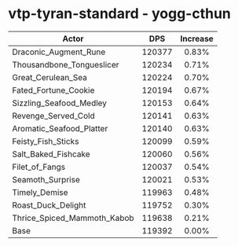 # vtp-tyran-standard - yogg-cthun
| Actor | DPS | Increase |
|---|:---:|:---:|
|Draconic_Augment_Rune|120377|0.83%|
|Thousandbone_Tongueslicer|120234|0.71%|
|Great_Cerulean_Sea|120224|0.70%|
|Fated_Fortune_Cookie|120194|0.67%|
|Sizzling_Seafood_Medley|120153|0.64%|
|Revenge_Served_Cold|120141|0.63%|
|Aromatic_Seafood_Platter|120140|0.63%|
|Feisty_Fish_Sticks|120099|0.59%|
|Salt_Baked_Fishcake|120060|0.56%|
|Filet_of_Fangs|120037|0.54%|
|Seamoth_Surprise|120021|0.53%|
|Timely_Demise|119963|0.48%|
|Roast_Duck_Delight|119752|0.30%|
|Thrice_Spiced_Mammoth_Kabob|119638|0.21%|
|Base|119392|0.00%|
